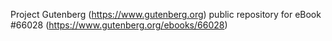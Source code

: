 Project Gutenberg (https://www.gutenberg.org) public repository for
eBook #66028 (https://www.gutenberg.org/ebooks/66028)
